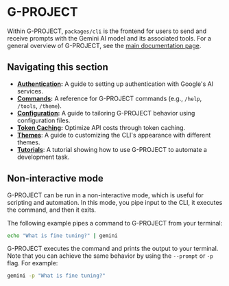 # G-PROJECT

Within G-PROJECT, `packages/cli` is the frontend for users to send and receive prompts with the Gemini AI model and its associated tools. For a general overview of G-PROJECT, see the [main documentation page](../index.md).

## Navigating this section

- **[Authentication](./authentication.md):** A guide to setting up authentication with Google's AI services.
- **[Commands](./commands.md):** A reference for G-PROJECT commands (e.g., `/help`, `/tools`, `/theme`).
- **[Configuration](./configuration.md):** A guide to tailoring G-PROJECT behavior using configuration files.
- **[Token Caching](./token-caching.md):** Optimize API costs through token caching.
- **[Themes](./themes.md)**: A guide to customizing the CLI's appearance with different themes.
- **[Tutorials](tutorials.md)**: A tutorial showing how to use G-PROJECT to automate a development task.

## Non-interactive mode

G-PROJECT can be run in a non-interactive mode, which is useful for scripting and automation. In this mode, you pipe input to the CLI, it executes the command, and then it exits.

The following example pipes a command to G-PROJECT from your terminal:

```bash
echo "What is fine tuning?" | gemini
```

G-PROJECT executes the command and prints the output to your terminal. Note that you can achieve the same behavior by using the `--prompt` or `-p` flag. For example:

```bash
gemini -p "What is fine tuning?"
```
